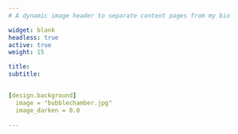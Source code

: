 ```yaml
---
# A dynamic image header to separate content pages from my bio

widget: blank
headless: true
active: true
weight: 15

title: 
subtitle:


[design.background]
  image = "bubblechamber.jpg"
  image_darken = 0.0
  
---
```

